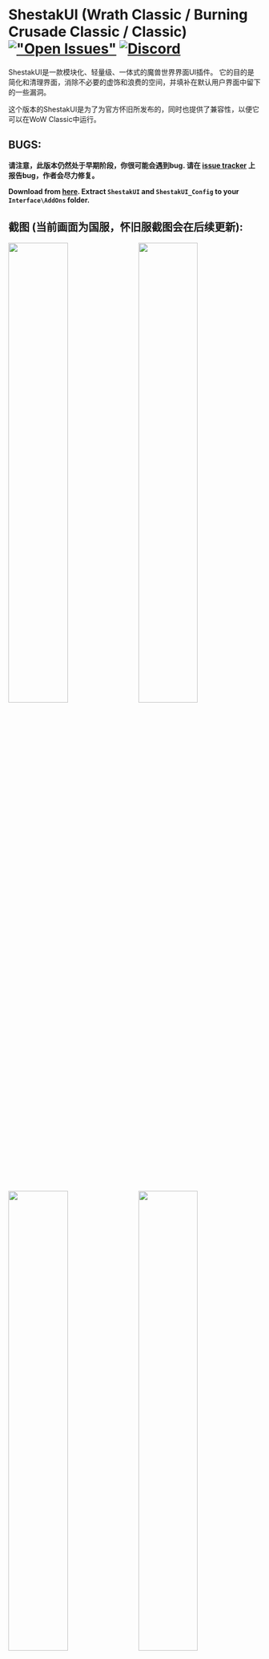# ShestakUI (Wrath Classic / Burning Crusade Classic / Classic) [!["Open Issues"](https://img.shields.io/github/issues-raw/EsreverWoW/ShestakUI_Classic.svg)](https://github.com/EsreverWoW/ShestakUI_Classic/issues) [![Discord](https://img.shields.io/discord/610506253306822663.svg?label=&logo=discord&logoColor=ffffff&color=7389D8&labelColor=6A7EC2)](https://discord.gg/mWGp4ac)
ShestakUI是一款模块化、轻量级、一体式的魔兽世界界面UI插件。 它的目的是简化和清理界面，消除不必要的虚饰和浪费的空间，并填补在默认用户界面中留下的一些漏洞。

这个版本的ShestakUI是为了为官方怀旧所发布的，同时也提供了兼容性，以便它可以在WoW Classic中运行。

## BUGS:
**请注意，此版本仍然处于早期阶段，你很可能会遇到bug. 请在 [issue tracker](https://github.com/EsreverWoW/ShestakUI_Classic/issues) 上报告bug，作者会尽力修复。**

**Download from [here](https://github.com/EsreverWoW/ShestakUI_Classic/archive/master.zip). Extract `ShestakUI` and `ShestakUI_Config` to your `Interface\AddOns` folder.**

## 截图 (当前画面为国服，怀旧服截图会在后续更新):
<img src="https://i.imgur.com/Nm7tcgd.jpg" align="right" width="48.5%">
<img src="https://i.imgur.com/0g9Hbv7.jpg" width="48.5%">
<img src="https://i.imgur.com/uvnad8c.jpg" align="right" width="48.5%">
<img src="https://i.imgur.com/qD4KSGP.jpg" width="48.5%">

## 命令:
**主要命令**
```
/config, /cfg       打开配置设置
/moveui             移动界面元素
/hb                 绑建
/rl                 重载界面
/rc                 开始就绪检查
/gm                 打开GM对话框
/rd                 解散队伍或团队
/convert            转换小队和团队
/uihelp             查看UI插件命令
/en ADDON_NAME      启用插件，该命令会重载UI界面。 Example: /en Filger
/dis ADDON_NAME     禁用插件。 Example: /dis Filger
```
**设置命令**
```
/resetui            重置所有默认设置
/resetuf            重置框架元素到默认位置
/resetconfig        重置配置信息
/resetstats         重置货币统计
/settings msbt      应用设置给MSBT
/settings dbm       应用设置给DBM
/settings skada     应用设置给Skada
/settings all       应用设置给所有插件
```
**插件命令**
```
/litestats, /ls     LiteStats版主信息.
/dbmtest            DBM 测试模块.
/enemycd            敌方冷却提示测试.
/raidcd             团队技能冷却提示测试.
/pulsecd            自己冷却提示测试.
/threat             仇恨条测试.
/testuf             单位框架测试.
/bags               清理背包.
/xct                清理战斗信息.
/testroll           测试队伍ROLL点.
```
**额外命令**
```
/heal               切换到治疗界面.
/dps                切换到输出界面.
/farmmode, /fm      放大地图界面.
/tt                 密语目标.
/ainv               启用自动要求.
/align              网格对齐界面.
```

## Languages:
ShestakUI supports and contains language specific code for the following game clients:

- English (enUS)
- French (frFR)
- German (deDE)
- Italian (itIT)
- Simpified Chinese (zhCN)
- Traditional Chinese (zhTW)
- Spanish (esES)
- Russian (ruRU)

## FAQ:
- [Configuration files and GUI](https://web.archive.org/web/20201116212307/http://shestak.org/forum/showpost.php?p=415&postcount=2)
- [ActionBars](https://web.archive.org/web/20201117070900/http://shestak.org/forum/showpost.php?p=930&postcount=3)
- [Chat](https://web.archive.org/web/20201116170209/http://shestak.org/forum/showpost.php?p=931&postcount=4)
- [Loot](https://web.archive.org/web/20201117185852/http://shestak.org/forum/showpost.php?p=932&postcount=5)
- [Raid Frames](https://web.archive.org/web/20201117195736/http://shestak.org/forum/showpost.php?p=12661&postcount=21)

## Links:
- [Changelog](https://github.com/EsreverWoW/ShestakUI_Classic/commits)

## Credits:
AcidWeb, Aezay, Affli, Ailae, Allez, ALZA, Ammo, Astromech, Beoko, Bitbyte, Blamdarot, Bozo, Caellian, Califpornia, Camealion, Cloudyfa, Chiril, CrusaderHeimdall, Cybey, d87, Dawn, Don Kaban, Dridzt, Duffed, Durcyn, Eclipse, Egingell, Elv22, Es (EsreverWoW), Evilpaul, Evl, Favorit, Fernir, Foof, Freebaser, g0st, Gethe, Gorlasch, Gsuz, Haleth, Haste, Hoochie, Hungtar, Hydra, HyPeRnIcS, Ildyria, iSpawnAtHome, Jaslm, Kanegasi, Karl_w_w, Karudon, Katae, Kellett, Kemayo, Ketho, Killakhan, Kraftman, Leatrix, m2jest1c, Magdain, Monolit, MrRuben5, Nathanyel, Nefarion, Nightcracker, Nils Ruesch, p3lim, Partha, Phanx, Renstrom, RustamIrzaev, Safturento, Sanex, Sara.Festung, SDPhantom, Semlar, Sildor, Silverwind, SinaC, siweia, Slakah, Soeters, Starlon, Suicidal Katt, Syzgyn, Tekkub, Telroth, Thalyra, Thizzelle, Tia Lynn, Tohveli, Tukz, Tuller, Urtgard, Veev, Villiv, Wetxius, Woffle of Dark Iron, Wrug, Xuerian, Yleaf, Zork

## Translation:
Aelb, AlbertDuval, Alwa, Baine, Chubidu, Cranan, eXecrate, F5Hellbound, Ianchan, Joe, Leg883, Mania, Nanjiqq, Oz, Puree, Sakaras, Seal, Sinaris, Skyzo-be, Spacedragon, Tat2dawn, Tibles, Vienchen, Wetxius

## Thanks:
Akimba, Antthemage, Crunching, Dandruff, DesFolk, Elfrey, Ente, Erratic, Falchior, Gromcha, Halogen, Homicidal Retribution, ILF7, Illusion, Ipton, k07n, Kazarl, Lanseb, Leots, m2jest1c, MoLLIa, Nefrit, Noobolov, Obakol, Oz, PterOs, Sart, Scorpions, Sitatunga, Sw2rT1, Tryllemann, Wetxius, Yakodzuna, UI Users and Russian Community
